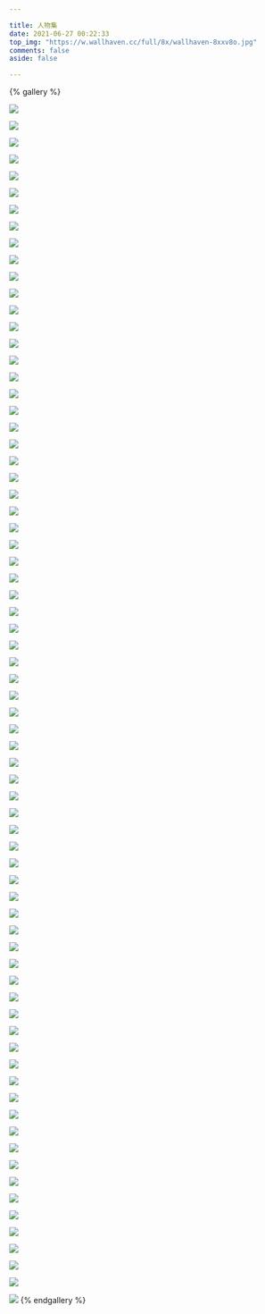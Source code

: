 ```yaml
---

title: 人物集
date: 2021-06-27 00:22:33
top_img: "https://w.wallhaven.cc/full/8x/wallhaven-8xxv8o.jpg"
comments: false
aside: false

---
```


{% gallery %}

![](https://npm.elemecdn.com/chen-ruo-boke/相册-人物/wallhaven-z8orqo.webp)

![](https://npm.elemecdn.com/chen-ruo-boke/相册-人物/wallhaven-z8ojkw.webp)

![](https://npm.elemecdn.com/chen-ruo-boke/相册-人物/wallhaven-y8grqd.webp)

![](https://npm.elemecdn.com/chen-ruo-boke/相册-人物/wallhaven-y8gred.webp)

![](https://npm.elemecdn.com/chen-ruo-boke/相册-人物/wallhaven-y8gr5d.webp)

![](https://npm.elemecdn.com/chen-ruo-boke/相册-人物/wallhaven-y8gogd.webp)

![](https://npm.elemecdn.com/chen-ruo-boke/相册-人物/wallhaven-y8gljk.webp)

![](https://npm.elemecdn.com/chen-ruo-boke/相册-人物/wallhaven-x8j2zz.webp)

![](https://npm.elemecdn.com/chen-ruo-boke/相册-人物/wallhaven-wqlr6r.webp)

![](https://npm.elemecdn.com/chen-ruo-boke/相册-人物/wallhaven-wqlr5x.webp)

![](https://npm.elemecdn.com/chen-ruo-boke/相册-人物/wallhaven-wqljlr.webp)

![](https://npm.elemecdn.com/chen-ruo-boke/相册-人物/wallhaven-v9yrzl.webp)

![](https://npm.elemecdn.com/chen-ruo-boke/相册-人物/wallhaven-v9yrol.webp)

![](https://npm.elemecdn.com/chen-ruo-boke/相册-人物/wallhaven-v9ylyl.webp)

![](https://npm.elemecdn.com/chen-ruo-boke/相册-人物/wallhaven-rdozyw.webp)

![](https://npm.elemecdn.com/chen-ruo-boke/相册-人物/wallhaven-rdozgw.webp)

![](https://npm.elemecdn.com/chen-ruo-boke/相册-人物/wallhaven-rdoxk7.webp)

![](https://npm.elemecdn.com/chen-ruo-boke/相册-人物/wallhaven-rdo1ow.webp)

![](https://npm.elemecdn.com/chen-ruo-boke/相册-人物/wallhaven-q2g8jl.webp)

![](https://npm.elemecdn.com/chen-ruo-boke/相册-人物/wallhaven-q2g83l.webp)

![](https://npm.elemecdn.com/chen-ruo-boke/相册-人物/wallhaven-pkjxw9.webp)

![](https://npm.elemecdn.com/chen-ruo-boke/相册-人物/wallhaven-pkjxl9.webp)

![](https://npm.elemecdn.com/chen-ruo-boke/相册-人物/wallhaven-o3lmdm.webp)

![](https://npm.elemecdn.com/chen-ruo-boke/相册-人物/wallhaven-o3ley9.webp)

![](https://npm.elemecdn.com/chen-ruo-boke/相册-人物/wallhaven-o3le19.webp)

![](https://npm.elemecdn.com/chen-ruo-boke/相册-人物/wallhaven-m9wmz9.webp)

![](https://npm.elemecdn.com/chen-ruo-boke/相册-人物/wallhaven-m9wm19.webp)

![](https://npm.elemecdn.com/chen-ruo-boke/相册-人物/wallhaven-m9w6pk.webp)

![](https://npm.elemecdn.com/chen-ruo-boke/相册-人物/wallhaven-l3kpkl.webp)

![](https://npm.elemecdn.com/chen-ruo-boke/相册-人物/wallhaven-l3koqr.webp)

![](https://npm.elemecdn.com/chen-ruo-boke/相册-人物/wallhaven-l3k7yp.webp)

![](https://npm.elemecdn.com/chen-ruo-boke/相册-人物/wallhaven-l3k7wl.webp)

![](https://npm.elemecdn.com/chen-ruo-boke/相册-人物/wallhaven-k7kgym.webp)

![](https://npm.elemecdn.com/chen-ruo-boke/相册-人物/wallhaven-k7k6zd.webp)

![](https://npm.elemecdn.com/chen-ruo-boke/相册-人物/wallhaven-k7k681.webp)

![](https://npm.elemecdn.com/chen-ruo-boke/相册-人物/wallhaven-k7k61d.webp)

![](https://npm.elemecdn.com/chen-ruo-boke/相册-人物/wallhaven-k7k5kd.webp)

![](https://npm.elemecdn.com/chen-ruo-boke/相册-人物/wallhaven-j3kj8q.webp)

![](https://npm.elemecdn.com/chen-ruo-boke/相册-人物/wallhaven-j3kj2y.webp)

![](https://npm.elemecdn.com/chen-ruo-boke/相册-人物/wallhaven-j3k7km.webp)

![](https://npm.elemecdn.com/chen-ruo-boke/相册-人物/wallhaven-g79l53.webp)

![](https://npm.elemecdn.com/chen-ruo-boke/相册-人物/wallhaven-g79krd.webp)

![](https://npm.elemecdn.com/chen-ruo-boke/相册-人物/wallhaven-g79kjl.webp)

![](https://npm.elemecdn.com/chen-ruo-boke/相册-人物/wallhaven-dpeqkm.webp)

![](https://npm.elemecdn.com/chen-ruo-boke/相册-人物/wallhaven-dpeq3m.webp)

![](https://npm.elemecdn.com/chen-ruo-boke/相册-人物/wallhaven-9m8yo8.webp)

![](https://npm.elemecdn.com/chen-ruo-boke/相册-人物/wallhaven-9m8y2k.webp)

![](https://npm.elemecdn.com/chen-ruo-boke/相册-人物/wallhaven-9m8p8k.webp)

![](https://npm.elemecdn.com/chen-ruo-boke/相册-人物/wallhaven-8odwzy.webp)

![](https://npm.elemecdn.com/chen-ruo-boke/相册-人物/wallhaven-8od1kk.webp)

![](https://npm.elemecdn.com/chen-ruo-boke/相册-人物/wallhaven-8od1go.webp)

![](https://npm.elemecdn.com/chen-ruo-boke/相册-人物/wallhaven-72wq93.webp)

![](https://npm.elemecdn.com/chen-ruo-boke/相册-人物/wallhaven-72wq13.webp)

![](https://npm.elemecdn.com/chen-ruo-boke/相册-人物/wallhaven-72wk6v.webp)

![](https://npm.elemecdn.com/chen-ruo-boke/相册-人物/wallhaven-6o2zmq.webp)

![](https://npm.elemecdn.com/chen-ruo-boke/相册-人物/wallhaven-6o21q6.webp)

![](https://npm.elemecdn.com/chen-ruo-boke/相册-人物/wallhaven-57kqd3.webp)

![](https://npm.elemecdn.com/chen-ruo-boke/相册-人物/wallhaven-57kq25.webp)

![](https://npm.elemecdn.com/chen-ruo-boke/相册-人物/wallhaven-57kok9.webp)

![](https://npm.elemecdn.com/chen-ruo-boke/相册-人物/wallhaven-57k8z9.webp)

![](https://npm.elemecdn.com/chen-ruo-boke/相册-人物/wallhaven-3z5j5v.webp)

![](https://npm.elemecdn.com/chen-ruo-boke/相册-人物/wallhaven-3z5ewv.webp)

![](https://npm.elemecdn.com/chen-ruo-boke/相册-人物/wallhaven-3z58k6.webp)

![](https://npm.elemecdn.com/chen-ruo-boke/相册-人物/wallhaven-289l9x.webp)

![](https://npm.elemecdn.com/chen-ruo-boke/相册-人物/wallhaven-2895zx.webp)

![](https://npm.elemecdn.com/chen-ruo-boke/相册-人物/wallhaven-2895dx.webp)

![](https://npm.elemecdn.com/chen-ruo-boke/相册-人物/wallhaven-289516.webp)

![](https://npm.elemecdn.com/chen-ruo-boke/相册-人物/wallhaven-1kxyxg.webp)

![](https://npm.elemecdn.com/chen-ruo-boke/相册-人物/wallhaven-1kxmq1.webp)

![](https://npm.elemecdn.com/chen-ruo-boke/相册-人物/wallhaven-1kxmdg.webp)

![](https://npm.elemecdn.com/chen-ruo-boke/相册-人物/wallhaven-1kxm1g.webp)

![](https://npm.elemecdn.com/chen-ruo-boke/相册-人物/wallhaven-1kxerg.webp)
{% endgallery %}